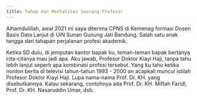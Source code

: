 ```yaml
---
title: Tahap dan Mentalitas Seorang Profesor
---
```


Alhamdulillah, awal 2021 ini saya diterima CPNS di Kemenag formasi Dosen Basis Data Lanjut di UIN Sunan Gunung Jati Bandung. Salah satu anak tangga dari tahapan perjalanan profesi akademik.

Ketika SD dulu, di jemputan kantor bapak ku, teman-teman bapak bertanya cita-citanya mau jadi apa. Aku jawab, Profesor Doktor Kiayi Haji, tanpa tahu lebih lanjut seperti apa kombinasi profesi tersebut. Yang ku tahu ketika nonton berita di televisi tahun-tahun 1993 - 2000 an acapkali muncul istilah Profesor Doktor Kiayi Haji. Lupa nama-nama Prof. Dr. KH. yang disebutkannya. Kalau sekarang, contohnya ada Prof. Dr. KH. Miftah Faridl, Prof. Dr. KH. Nasaruddin Umar, dsb.

